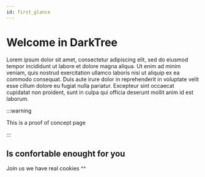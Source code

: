 ```yaml
---
id: first_glance
---
```


# Welcome in DarkTree

Lorem ipsum dolor sit amet, consectetur adipiscing elit, sed do eiusmod tempor incididunt ut labore et dolore magna aliqua. Ut enim ad minim veniam, quis nostrud exercitation ullamco laboris nisi ut aliquip ex ea commodo consequat. Duis aute irure dolor in reprehenderit in voluptate velit esse cillum dolore eu fugiat nulla pariatur. Excepteur sint occaecat cupidatat non proident, sunt in culpa qui officia deserunt mollit anim id est laborum.

:::warning

This is a proof of concept page

:::


## Is confortable enought for you

Join us we have real cookies ^^


<!-- 
Comment part this is not show in the web site
 -->